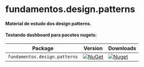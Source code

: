 # fundamentos.design.patterns
#### Material de estudo dos design patterns.

#### Testando dashboard para pacotes nugets:

| Package | Version | Downloads |
| ------- | ------- | ------- |
| `fundamentos.design.patterns` | [![NuGet](https://img.shields.io/nuget/v/fundamentos.design.patterns.svg)](https://nuget.org/packages/fundamentos.design.patterns) | [![Nuget](https://img.shields.io/nuget/dt/fundamentos.design.patterns.svg)](https://nuget.org/packages/fundamentos.design.patterns) |
